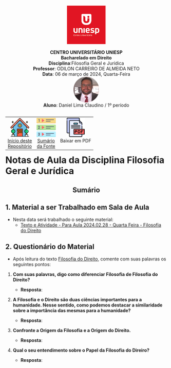 <div align="center">

<p align="center"><img height="120" src="../../../figuras/LOGO_UNIESP.png"> </p>

<p align="center"><b>CENTRO UNIVERSITÁRIO UNIESP</b><br>
<b>Bacharelado em Direito</b><br>
<b>Disciplina</b>:Filosofia Geral e Jurídica<br>
<b>Professor</b>: ODILON CARREIRO DE ALMEIDA NETO<br>
<b>Data</b>: 06 de março de 2024, Quarta-Feira<br>
<img align="center" src="../../../figuras/FOTO_PERFIL_DANIEL_CLAUDINO_2023.png" width="80"><br>
<b>Aluno</b>: Daniel Lima Claudino / 1º período<br>
 </p>
</div>

<table align="right" border="0">
  <tr>
    <td align="center" valign="top">
      <a href="../../README.md">
        <img src="https://github.com/dnlclaudino/imagens/blob/master/icones/icone-casa2.png?raw=true" heigh="60" width="60"><br>Início deste <br>Repositório
      </a>
    </td>
    <td align="center" valign="top">
      <a href="../README.md">
        <img src="https://github.com/dnlclaudino/imagens/blob/master/icones/icone-sumario.png?raw=true" heigh="60" width="60"><br>Sumário<br>da Fonte
      </a>
    </td>
    <td align="center" valign="top">
        <img src="https://github.com/dnlclaudino/imagens/blob/master/icones-aplicativos/pdf/pdf.png?raw=true" heigh="60" width="60"><br>Baixar em PDF
    </td>
  </tr>
</table><br><br><br><br><br>

# Notas de Aula da Disciplina Filosofia Geral e Jurídica

<h2 style="text-align:center">Sumário</h2>

## 1. Material a ser Trabalhado em Sala de Aula

- Nesta data será trabalhado o seguinte material:
  - [Texto e Atividade - Para Aula 2024.02.28 - Quarta Feira - Filosofia do Direito](https://1drv.ms/w/s!Au-CrfNP6c0bhsU6JBIZn1-L7LQwvQ?e=aS8yey)

## 2. Questionário do Material

- Após leitura do texto [Filosofia do Direito](https://1drv.ms/w/s!Au-CrfNP6c0bhsU6JBIZn1-L7LQwvQ?e=aS8yey), comente com suas palavras os seguintes pontos:

1. **Com suas palavras, digo como diferenciar Filosofia de Filosofia do Direito?**
    - **Resposta**:

2. **A Filosofia e o Direito são duas ciências importantes para a humanidade. Nesse sentido, como podemos destacar a similaridade sobre a importância das mesmas para a humanidade?**
    - **Resposta**:
  
3. **Confronte a Origem da Filosofia e a Origem do Direito.**
    - **Resposta**:

4. **Qual o seu entendimento sobre o Papel da Filosofia do Direiro?**
    - **Resposta**:
